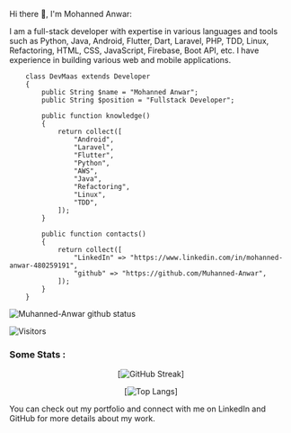 Hi there 👋, I'm Mohanned Anwar:

I am a full-stack developer with expertise in various languages and tools such as Python, Java, Android, Flutter, Dart, Laravel, PHP, TDD, Linux, Refactoring, HTML, CSS, JavaScript, Firebase, Boot API, etc. I have experience in building various web and mobile applications.

```
    class DevMaas extends Developer
    {
        public String $name = "Mohanned Anwar";
        public String $position = "Fullstack Developer";
    
        public function knowledge()
        {
            return collect([
                "Android",
                "Laravel",
                "Flutter",
                "Python",
                "AWS",
                "Java",
                "Refactoring",
                "Linux",
                "TDD",
            ]);
        }

        public function contacts()
        {
            return collect([
                "LinkedIn" => "https://www.linkedin.com/in/mohanned-anwar-480259191",
                "github" => "https://github.com/Muhanned-Anwar",
            ]);
        }
    }
```

![Muhanned-Anwar github status](https://github-readme-stats.vercel.app/api?username=Muhanned-Anwar)

![Visitors](https://visitor-badge.laobi.icu/badge?page_id=Muhanned-Anwar.Muhanned-Anwar)


### Some Stats :

<div id="header" align="center">

[![GitHub Streak](https://github-readme-streak-stats.herokuapp.com/?user=Muhanned-Anwar&theme=dark&background=000000)]

[![Top Langs](https://github-readme-stats.vercel.app/api/top-langs/?username=Muhanned-Anwar&layout=compact&theme=vision-friendly-dark)]

</div>

You can check out my portfolio and connect with me on LinkedIn and GitHub for more details about my work.

